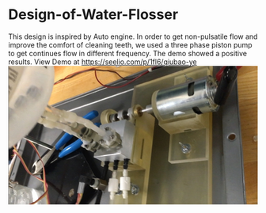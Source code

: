 # Design-of-Water-Flosser
This design is inspired by Auto engine. In order to get non-pulsatile flow and improve the comfort of cleaning teeth, we used a three phase piston pump to get continues flow in different frequency. The demo showed a positive results.
    View Demo at https://seelio.com/p/1fl6/qiubao-ye
![image](https://github.com/yeqiubao/Design-of-Water-Flosser/blob/master/screenshot_20170903_161613.jpg)
